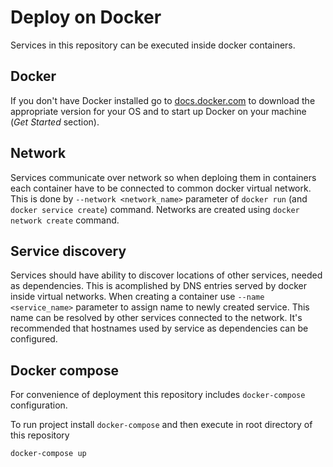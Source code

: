 Deploy on Docker
================

Services in this repository can be executed inside docker containers.

Docker
------

If you don't have Docker installed go to [docs.docker.com](https://docs.docker.com/) to download the appropriate version for your OS and to start up Docker on your machine (*Get Started* section).


Network
-------

Services communicate over network so when deploing them in containers each container have to be connected to common docker virtual network. This is done by `--network <network_name>` parameter of `docker run` (and `docker service create`) command. Networks are created using `docker network create` command.

Service discovery
-----------------

Services should have ability to discover locations of other services, needed as dependencies. This is acomplished by DNS entries served by docker inside virtual networks. When creating a container use `--name <service_name>` parameter to assign name to newly created service. This name can be resolved by other services connected to the network. It's recommended that hostnames used by service as dependencies can be configured.

Docker compose
--------------

For convenience of deployment this repository includes `docker-compose` configuration.

To run project install `docker-compose` and then execute in root directory of this repository

    docker-compose up
